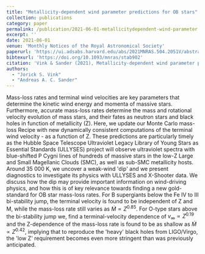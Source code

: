 ```yaml
---
title: "Metallicity-dependent wind parameter predictions for OB stars"
collection: publications
category: paper
permalink: /publication/2021-06-01-metallicitydependent-wind-parameter
excerpt: ''
date: 2021-06-01
venue: 'Monthly Notices of the Royal Astronomical Society'
paperurl: 'https://ui.adsabs.harvard.edu/abs/2021MNRAS.504.2051V/abstract'
bibtexurl: 'https://doi.org/10.1093/mnras/stab902'
citation: 'Vink & Sander (2021), Metallicity-dependent wind parameter predictions for OB stars, MNRAS'
authors:
  - "Jorick S. Vink"
  - "Andreas A. C. Sander"
---
```

Mass-loss rates and terminal wind velocities are key parameters that determine the kinetic wind energy and momenta of massive stars. Furthermore, accurate mass-loss rates determine the mass and rotational velocity evolution of mass stars, and their fates as neutron stars and black holes in function of metallicity (Z). Here, we update our Monte Carlo mass-loss Recipe with new dynamically consistent computations of the terminal wind velocity - as a function of Z. These predictions are particularly timely as the Hubble Space Telescope Ultraviolet Legacy Library of Young Stars as Essential Standards (ULLYSES) project will observe ultraviolet spectra with blue-shifted P Cygni lines of hundreds of massive stars in the low-Z Large and Small Magellanic Clouds (SMC), as well as sub-SMC metallicity hosts. Around 35 000 K, we uncover a weak-wind 'dip' and we present diagnostics to investigate its physics with ULLYSES and X-Shooter data. We discuss how the dip may provide important information on wind-driving physics, and how this is of key relevance towards finding a new gold-standard for OB star mass-loss rates. For B supergiants below the Fe IV to III bi-stability jump, the terminal velocity is found to be independent of Z and M, while the mass-loss rate still varies as $\dot{M} \propto Z^{0.85}$. For O-type stars above the bi-stability jump we, find a terminal-velocity dependence of $\mbox{$v _{\infty }$}\propto Z^{0.19}$ and the Z-dependence of the mass-loss rate is found to be as shallow as $\dot{M} \propto Z^{0.42}$, implying that to reproduce the 'heavy' black holes from LIGO/Virgo, the 'low Z' requirement becomes even more stringent than was previously anticipated.
